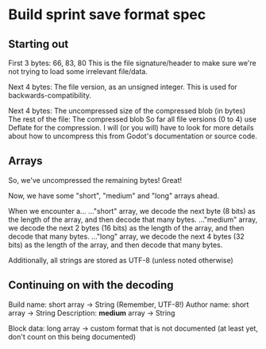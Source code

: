 # Build sprint save format spec
## Starting out

First 3 bytes: 66, 83, 80
This is the file signature/header to make sure we're not trying to load some irrelevant file/data.

Next 4 bytes: The file version, as an unsigned integer. This is used for backwards-compatibility.

Next 4 bytes: The uncompressed size of the compressed blob (in bytes)
The rest of the file: The compressed blob
So far all file versions (0 to 4) use Deflate for the compression. I will (or you will) have to look for more details about how to uncompress this from Godot's documentation or source code.
## Arrays
So, we've uncompressed the remaining bytes! Great!

Now, we have some "short", "medium" and "long" arrays ahead.

When we encounter a...
..."short" array, we decode the next byte (8 bits) as the length of the array, and then decode that many bytes.
..."medium" array, we decode the next 2 bytes (16 bits) as the length of the array, and then decode that many bytes.
..."long" array, we decode the next 4 bytes (32 bits) as the length of the array, and then decode that many bytes.

Additionally, all strings are stored as UTF-8 (unless noted otherwise)
## Continuing on with the decoding

Build name: short array -> String (Remember, UTF-8!)
Author name: short array -> String
Description: **medium** array -> String

Block data: long array -> custom format that is not documented (at least yet, don't count on this being documented)